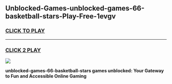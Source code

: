 
## Unblocked-Games-unblocked-games-66-basketball-stars-Play-Free-1evgv
<h3>
<a href="https://premium76.site?title=unblocked-games-66-basketball-stars&ref=23A">CLICK TO PLAY</a></h3>
<hr>

<h3>
<a href="https://premium76.site?title=unblocked-games-66-basketball-stars&ref=23A">CLICK 2 PLAY</a>
  
</h3>

<a href="https://premium76.site?title=unblocked-games-66-basketball-stars&ref=23A"><img src="https://clearcache.store/games.png"></a>


**unblocked-games-66-basketball-stars games unblocked: Your Gateway to Fun and Accessible Online Gaming**
